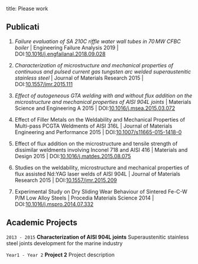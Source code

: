 

title: Please work 

## Publicati
1. *Failure evaluation of SA 210C riffle water wall tubes in 70 MW CFBC boiler*
 | Engineering Failure Analysis 2019
 | DOI:<a href="https://doi.org/10.1016/j.engfailanal.2018.09.028" target="_blank">10.1016/j.engfailanal.2018.09.028</a>
 
 <!---
[10.1016/j.engfailanal.2018.09.028](https://doi.org/10.1016/j.engfailanal.2018.09.028)
and here
-->

2. *Characterization of microstructure and mechanical properties of continuous and pulsed current gas tungsten arc welded superaustenitic stainless steel*
 | Journal of Materials Research 2015
 | DOI:<a href="https://doi.org/10.1557/jmr.2015.111" target="_blank">10.1557/jmr.2015.111</a>

3. *Effect of autogeneous GTA welding with and without flux addition on the microstructure and mechanical properties of AISI 904L joints*
 | Materials Science and Engineering A 2015
 | DOI:<a href="https://doi.org/10.1016/j.msea.2015.03.072" target="_blank">10.1016/j.msea.2015.03.072</a>

4. Effect of Filler Metals on the Weldability and Mechanical Properties of Multi-pass PCGTA Weldments of AISI 316L
 | Journal of Materials Engineering and Performance 2015
 | DOI:<a href="https://doi.org/10.1007/s11665-015-1418-0" target="_blank">10.1007/s11665-015-1418-0</a>

5. Effect of flux addition on the microstructure and tensile strength of dissimilar weldments involving Inconel 718 and AISI 416
 | Materials and Design 2015
 | DOI:<a href="https://doi.org/10.1016/j.matdes.2015.08.075" target="_blank">10.1016/j.matdes.2015.08.075</a>

6. Studies on the weldability, microstructure and mechanical properties of flux assisted Nd:YAG laser welds of AISI 904L
 | Journal of Materials Research 2015
 | DOI:<a href="https://doi.org/10.1557/jmr.2015.209" target="_blank">10.1557/jmr.2015.209</a>

7. Experimental Study on Dry Sliding Wear Behaviour of Sintered Fe-C-W P/M Low Alloy Steels
 | Procedia Materials Science 2014
 | DOI:<a href="https://doi.org/10.1016/j.mspro.2014.07.332" target="_blank">10.1016/j.mspro.2014.07.332</a>

## Academic Projects

`2013 - 2015`
__Characterization of AISI 904L joints__
Superaustenitic stainless steel joints development for the marine industry

`Year1 - Year 2`
__Project 2__
Project description

